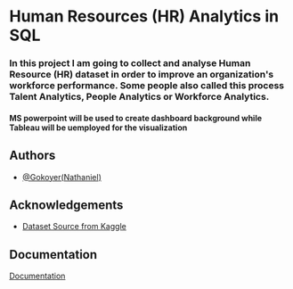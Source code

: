 
# Human Resources (HR) Analytics in SQL

### In this project I am going to collect and analyse Human Resource (HR) dataset in order to improve an organization's workforce performance. Some people also called this process Talent Analytics, People Analytics or Workforce Analytics.

#### MS powerpoint will be used to create dashboard background while Tableau will be uemployed for the visualization


## Authors

- [@Gokoyer(Nathaniel)](https://www.github.com/octokatherine)


## Acknowledgements

 - [Dataset Source from Kaggle](https://www.kaggle.com/datasets/rhuebner/human-resources-data-set)



## Documentation

[Documentation](https://linktodocumentation)

